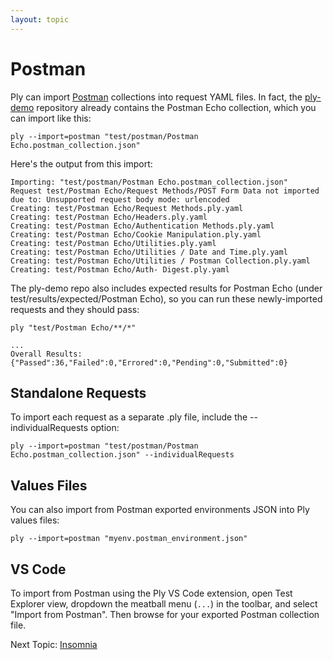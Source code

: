 ```yaml
---
layout: topic
---
```

# Postman

Ply can import [Postman](https://www.postman.com/) collections into request YAML files.
In fact, the [ply-demo](https://github.com/ply-ct/ply-demo) repository already contains 
the Postman Echo collection, which you can import like this:
```
ply --import=postman "test/postman/Postman Echo.postman_collection.json"
```
Here's the output from this import:
```
Importing: "test/postman/Postman Echo.postman_collection.json"
Request test/Postman Echo/Request Methods/POST Form Data not imported due to: Unsupported request body mode: urlencoded
Creating: test/Postman Echo/Request Methods.ply.yaml
Creating: test/Postman Echo/Headers.ply.yaml
Creating: test/Postman Echo/Authentication Methods.ply.yaml
Creating: test/Postman Echo/Cookie Manipulation.ply.yaml
Creating: test/Postman Echo/Utilities.ply.yaml
Creating: test/Postman Echo/Utilities / Date and Time.ply.yaml
Creating: test/Postman Echo/Utilities / Postman Collection.ply.yaml
Creating: test/Postman Echo/Auth- Digest.ply.yaml
```
The ply-demo repo also includes expected results for Postman Echo (under test/results/expected/Postman Echo), 
so you can run these newly-imported requests and they should pass:
```
ply "test/Postman Echo/**/*"
```
```
...
Overall Results: {"Passed":36,"Failed":0,"Errored":0,"Pending":0,"Submitted":0}
```

## Standalone Requests
To import each request as a separate .ply file, include the --individualRequests option:
```
ply --import=postman "test/postman/Postman Echo.postman_collection.json" --individualRequests
```

## Values Files
You can also import from Postman exported environments JSON into Ply values files:
```
ply --import=postman "myenv.postman_environment.json"
```

## VS Code
To import from Postman using the Ply VS Code extension, open Test Explorer view, dropdown the meatball menu
(`...`) in the toolbar, and select "Import from Postman". Then browse for your exported Postman collection file.

Next Topic: [Insomnia](insomnia)